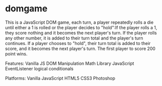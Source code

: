 # domgame
This is a JavaScript DOM game, each turn, a player repeatedly rolls a die until either a 1 is rolled or the player decides to 
"hold":If the player rolls a 1, they score nothing and it becomes the next player's turn.
If the player rolls any other number, it is added to their turn total and the player's turn continues.
If a player chooses to "hold", their turn total is added to their score, and it becomes the next player's turn.
The first player to score 200 point wins.

Features:
Vanilla JS DOM Manipulation
Math Library JavaScript 
EventListener
logical conditionals

Platforms:
Vanilla JavaScript
HTML5
CSS3
Photoshop
